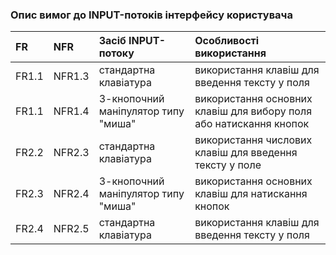 ### Опис вимог до INPUT-потоків інтерфейсу користувача

|FR|NFR|Засіб INPUT-потоку|Особливості використання|
|:-|:-|:-|:-|
|FR1.1|NFR1.3|стандартна клавіатура|використання клавіш для введення тексту у поля|
|FR1.1|NFR1.4|3-кнопочний маніпулятор типу "миша"|використання основних клавіш для вибору поля або натискання кнопок|
|FR2.2|NFR2.3|стандартна клавіатура|використання числових клавіш для введення тексту у поле|
|FR2.3|NFR2.4|3-кнопочний маніпулятор типу "миша"|використання основних клавіш для натискання кнопок|
|FR2.4|NFR2.5|стандартна клавіатура|використання клавіш для введення тексту у поля|
